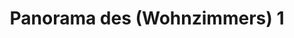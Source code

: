 ---
layout: /panorama.ect
project: '/web/projects/private/concrete-brick-and-iron'
image: 'http://hub.acherno.com/svn/beton-tuhla-i-zhelyazo/Site/Panorami/KEA_Miro_Hol_Final_Panorama_360_01.jpg'
title: 'Panorama des (Wohnzimmers) 1'
sitemap: false
---